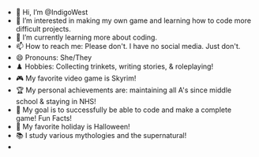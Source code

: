 - 👋 Hi, I’m @IndigoWest
- 👀 I’m interested in making my own game and learning how to code more difficult projects.
- 🌱 I’m currently learning more about coding.
- 📫 How to reach me: Please don't. I have no social media. Just don't.
- :smile: Pronouns: She/They
- :chess_pawn: Hobbies: Collecting trinkets, writing stories, & roleplaying!
- :video_game: My favorite video game is Skyrim!
- :trophy: My personal achievements are: maintaining all A's since middle school & staying in NHS!
- :rocket: My goal is to successfully be able to code and make a complete game!
Fun Facts!
- :jack_o_lantern: My favorite holiday is Halloween!
- :books: I study various mythologies and the supernatural!
- 
